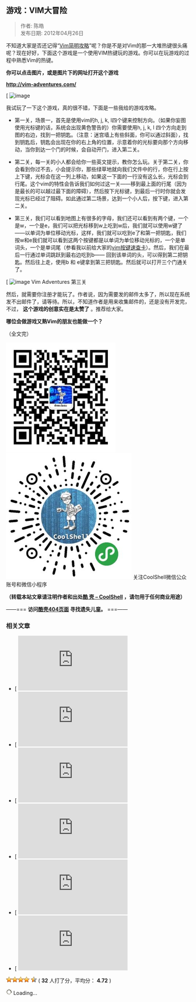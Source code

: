 ## 游戏：VIM大冒险  

> 作者: 陈皓  
> 发布日期: 2012年04月26日  

不知道大家是否还记得“[Vim简明攻略](https://coolshell.cn/articles/5426.html "简明 Vim 练级攻略")”呢？你是不是对Vim的那一大堆热键很头痛呢？现在好好，下面这个游戏是一个使用VIM热键玩的游戏。你可以在玩游戏的过程中熟悉Vim的热键。

**你可以点击图片，或是图片下的网址打开这个游戏**

**<http://vim-adventures.com/>**

[
![image](http://vim-adventures.com/)

我试玩了一下这个游戏，真的很不错，下面是一些我给的游戏攻略。

* 第一关，场景一，首先是使用vim的h, j, k, l四个键来控制方向。（如果你妄图使用光标键的话，系统会出现黄色警告的）你需要使用h, j, k, l 四个方向走到图的右边，找到一把钥匙。（注意：迷宫墙上有些斜面，你可以通过斜面），找到钥匙后，钥匙会出现在你的右上角的位置，示意着你的光标要向那个方向移动，当你到达一个门的时候，会自动开门，进入第二关。

* 第二关，每一关的小人都会给你一些英文提示，教你怎么玩。关于第二关，你会看到你过不去，小会提示你，那些绿草地就向我们文件中的行，你在行上按上下键，光标会在这一列上移动，如果这一下面的一行没有这么长，光标会到行尾。这个vim的特性会告诉我们如何过这一关——移到最上面的行尾（因为是最长的可以越过最下面的障碍），然后按下光标键，到最后一行时你就会发现光标已经过了阻碍。如此通过第二场景，达到一个小人后，按下键，进入第二关。

* 第三关，我们可以看到地图上有很多的字母，我们还可以看到有两个键，一个是w，一个是e，我们可以把光标移到w上吃到w后，我们就可以使用w键了——以单词为单位移动光标，这样，我们就可以吃到e了和第一把钥匙，我们按w和e我们就可以看到这两个按键都是以单词为单位移动光标的，一个是单词头，一个是单词尾（参看我以前给大家的[vim按键速查卡](https://coolshell.cn/articles/5479.html "给程序员的VIM速查卡")）。然后，我们在最后一行通过单词跳跃到最右边吃到b—— 回到该单词的头，可以得到第二把钥匙。然后往上走，使用b 和 e键拿到第三把钥匙。然后就可以打开三个门通关了。

[
![image](http://vim-adventures.com/)
Vim Adventures 第三关

然后，就需要你注册才能玩了。作者说，因为需要发的邮件太多了，所以现在系统发不出邮件了，请等待。所以，不知道作者是用来收集邮件的，还是没有开发完，不过， **这个游戏的创意实在是太赞了** 。推荐给大家。

**哪位会做游戏又熟Vim的朋友也能做一个？**

（全文完）

![image](images/1204-yxvimdmx-1.jpeg) 
![image](images/1204-yxvimdmx-2.jpeg)
关注CoolShell微信公众账号和微信小程序

**（转载本站文章请注明作者和出处[酷 壳 – CoolShell](https://coolshell.cn/) ，请勿用于任何商业用途）**

——=== **访问[酷壳404页面](http://coolshell.cn/404/) 寻找遗失儿童。** ===——

### 相关文章

* [
![image](https://coolshell.cn/articles/11312.html)
* [
![image](https://coolshell.cn/articles/3125.html)
* [
![image](https://coolshell.cn/articles/3013.html)
* [
![image](https://coolshell.cn/articles/894.html)
* [
![image](https://coolshell.cn/articles/3083.html)
* [
![image](https://coolshell.cn/articles/5479.html)

![好烂啊](images/1204-yxvimdmx-9.gif)![有点差](images/1204-yxvimdmx-9.gif)![凑合看看](images/1204-yxvimdmx-9.gif)![还不错](images/1204-yxvimdmx-9.gif)
![image](images/1204-yxvimdmx-10.gif) \( **32** 人打了分，平均分： **4.72** \)

![image](images/1204-yxvimdmx-11.gif)
 Loading...
